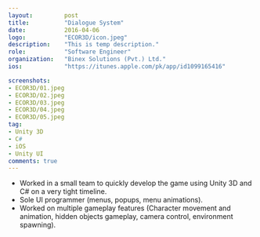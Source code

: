 ```yaml
---
layout:			post
title:			"Dialogue System"
date:			2016-04-06
logo:			"ECOR3D/icon.jpeg"
description:	"This is temp description."
role:			"Software Engineer"
organization:	"Binex Solutions (Pvt.) Ltd."
ios:			"https://itunes.apple.com/pk/app/id1099165416"

screenshots:
- ECOR3D/01.jpeg
- ECOR3D/02.jpeg
- ECOR3D/03.jpeg
- ECOR3D/04.jpeg
- ECOR3D/05.jpeg
tag:
- Unity 3D
- C#
- iOS
- Unity UI
comments: true
---
```


* Worked in a small team to quickly develop the game using Unity 3D and C# on a very tight timeline.
* Sole UI programmer (menus, popups, menu animations).
* Worked on multiple gameplay features (Character movement and animation, hidden objects gameplay, camera control, environment spawning).
